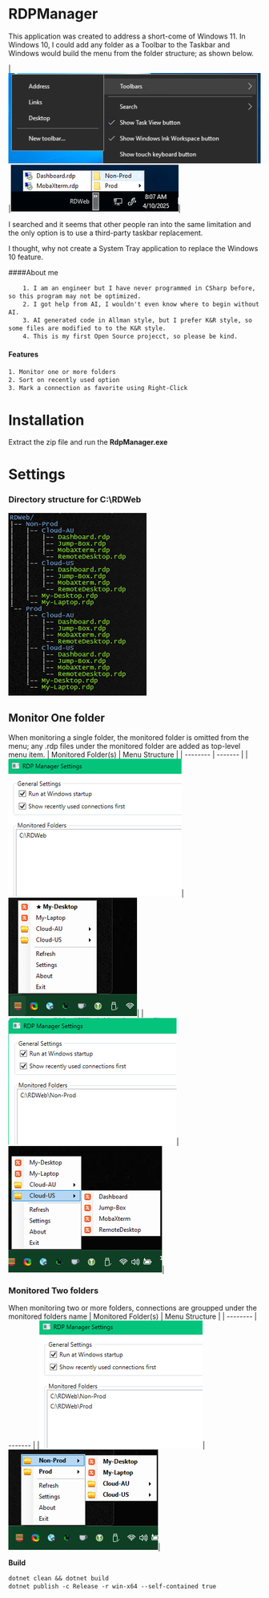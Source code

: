 # RDPManager
This application was created to address a short-come of Windows 11.  In Windows 10, I could add any folder as a Toolbar to the Taskbar and Windows would build the menu from the folder structure; as shown below.

|<img title="Windows10" alt="Windows10" src="/doc/Windows10-Toolbar.png">|<img title="Windows10-Menu" alt="Windows10-Menu" src="/doc/Windows10-Toolbar-Menu.png">|

I searched and it seems that other people ran into the same limitation and the only option is to use a third-party taskbar replacement.

I thought, why not create a System Tray application to replace the Windows 10 feature.

####About me
```
    1. I am an engineer but I have never programmed in CSharp before, so this program may not be optimized.
    2. I got help from AI, I wouldn't even know where to begin without AI.
    3. AI generated code in Allman style, but I prefer K&R style, so some files are modified to to the K&R style.
    4. This is my first Open Source projecct, so please be kind.
```

#### Features
    1. Monitor one or more folders
    2. Sort on recently used option
    3. Mark a connection as favorite using Right-Click

# Installation
Extract the zip file and run the <b>RdpManager.exe</b>

# Settings

### Directory structure for C:\RDWeb
<img title="RDPFileStructure" alt="RDPFileStructure" src="/doc/RDPFileStructure.png">

## Monitor One folder
When monitoring a single folder, the monitored folder is omitted from the menu; any .rdp files under the monitored folder are added as top-level menu item.
| Monitored Folder(s) | Menu Structure |
| -------- | ------- |
|<img title="MonitorRDWebFolder" alt="MonitorRDWebFolder" src="/doc/Monitored-RDWeb-Folder.png">|<img title="RDWebFolder-Menu" alt="RDWebFolder-Menu" src="/doc/RDWeb-Menu-Structure.png">|
|<img title="MonitoredNoneProd" alt="MonitoredTwoFolders" src="/doc/Monitored-Non-Prod.png">|<img title="Non-Prod-Menu" alt="Non-Prod-Menu" src="/doc/Non-Prod-Structure.png">|

### Monitored Two folders
When monitoring two or more folders, connections are groupped under the monitored folders name
| Monitored Folder(s) | Menu Structure |
| -------- | ------- |
|<img title="MonitoredTwoFolders" alt="MonitoredTwoFolders" src="/doc/Monitored-Two-Folders.png">| <img title="TwoFolders-Menu" alt="TwoFolders-Menu" src="/doc/Two-Folders-Structure.png">|

<b>Build</b>
~~~
dotnet clean && dotnet build
dotnet publish -c Release -r win-x64 --self-contained true
~~~
